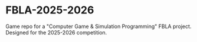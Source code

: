 # FBLA-2025-2026
Game repo for a "Computer Game & Simulation Programming" FBLA project. Designed for the 2025-2026 competition. 

